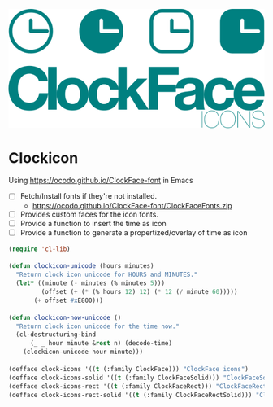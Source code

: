 [![](https://github.com/ocodo/ClockFace-font/raw/master/ClockFace-font-splash.png)](https://ocodo.github.io/ClockFace-font/)

# Clockicon

Using https://ocodo.github.io/ClockFace-font in Emacs

- [ ] Fetch/Install fonts if they're not installed.
  - https://ocodo.github.io/ClockFace-font/ClockFaceFonts.zip
- [ ] Provides custom faces for the icon fonts.
- [ ] Provide a function to insert the time as icon
- [ ] Provide a function to generate a propertized/overlay of time as icon

```lisp
(require 'cl-lib)

(defun clockicon-unicode (hours minutes)
  "Return clock icon unicode for HOURS and MINUTES."
  (let* ((minute (- minutes (% minutes 5)))
         (offset (+ (* (% hours 12) 12) (* 12 (/ minute 60)))))
       (+ offset #xE800)))

(defun clockicon-now-unicode ()
  "Return clock icon unicode for the time now."
  (cl-destructuring-bind
      (_ _ hour minute &rest n) (decode-time)
    (clockicon-unicode hour minute)))
    
(defface clock-icons '((t (:family ClockFace))) "ClockFace icons")
(defface clock-icons-solid '((t (:family ClockFaceSolid))) "ClockFaceSolid icons")
(defface clock-icons-rect '((t (:family ClockFaceRect))) "ClockFaceRect icons")
(defface clock-icons-rect-solid '((t (:family ClockFaceRectSolid))) "ClockFaceRectSolid icons")

```
